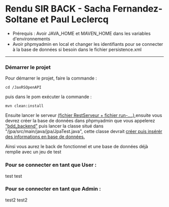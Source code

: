 # Rendu SIR BACK - Sacha Fernandez-Soltane et Paul Leclercq

* Prérequis : Avoir JAVA_HOME et MAVEN_HOME dans les variables d'environnements
* Avoir phpmyadmin en local et changer les identifiants pour se connecter à la base de données si besoin dans le fichier
  persistence.xml
---

### Démarrer le projet ####

Pour démarrer le projet, faire la commande :

```
cd /JaxRSOpenAPI 
```
puis dans le pom exécuter la commande :

```
mvn clean:install
```
Ensuite lancer le serveur <ins>(fichier RestServeur + fichier run-....)</ins>,ensuite vous devrez créer la base de données dans phpmyadmin que vous appelerez <ins>"bdd_backend"</ins> puis lancer la classe situé dans "/jpa/src/main/java/jpa/JpaTest.java", cette classe devrait
<ins>créer puis insérér des informations en base de données.</ins>

Ainsi vous aurez le back de fonctionnel et une base de données déjà remplie avec un jeu de test


### Pour se connecter en tant que User : ###
test 
test 

### Pour se connecter en tant que Admin : ###
test2
test2
